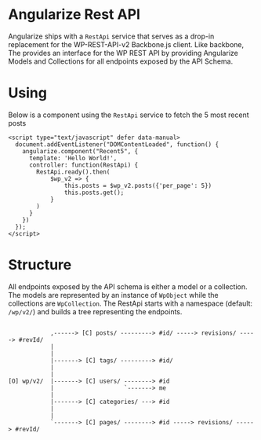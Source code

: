 # Angularize Rest API

Angularize ships with a `RestApi` service that serves as a drop-in replacement for the WP-REST-API-v2 Backbone.js client.
Like backbone, The  provides an interface for the WP REST API by providing Angularize Models and Collections for all endpoints exposed by the API Schema.

# Using
Below is a component using the `RestApi` service to fetch the 5 most recent posts 

```
<script type="text/javascript" defer data-manual>
  document.addEventListener("DOMContentLoaded", function() {
    angularize.component("Recent5", {
      template: 'Hello World!',
      controller: function(RestApi) {
        RestApi.ready().then(
            $wp_v2 => {
                this.posts = $wp_v2.posts({'per_page': 5})
                this.posts.get();
            }
        )
      }
    })
  });
</script>
```

# Structure
All endpoints exposed by the API schema is either a model or a collection.
The models are represented by an instance of `WpObject` while the collections are `WpCollection`.
The RestApi starts with a namespace (default: `/wp/v2/`) and builds a tree representing the endpoints.

```

            ,------> [C] posts/ ---------> #id/ -----> revisions/ -----> #revId/
            |
            |
            |-------> [C] tags/ ---------> #id/ 
            |
            |
[O] wp/v2/  |-------> [C] users/ --------> #id
            |                    `-------> me
            |
            |-------> [C] categories/ ---> #id
            |
            |
            `-------> [C] pages/ --------> #id -----> revisions/ -----> #revId/
```